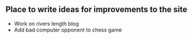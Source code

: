 ## Place to write ideas for improvements to the site

- Work on rivers length blog
- Add bad computer opponent to chess game